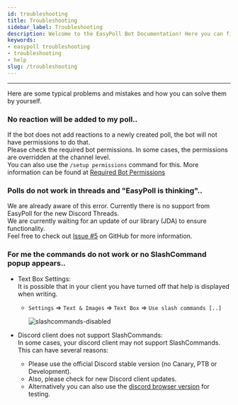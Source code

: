 ```yaml
---
id: troubleshooting
title: Troubleshooting
sidebar_label: Troubleshooting
description: Welcome to the EasyPoll Bot Documentation! Here you can find a lot of useful information.
keywords:
- easypoll troubleshooting
- troubleshooting
- help
slug: /troubleshooting
---
```


---

Here are some typical problems and mistakes and how you can solve them by yourself.

### No reaction will be added to my poll..
If the bot does not add reactions to a newly created poll, the bot will not have permissions to do that.  
Please check the required bot permissions. In some cases, the permissions are overridden at the channel level.  
You can also use the `/setup permissions` command for this. More information can be found at [Required Bot Permissions](/permissions/required-bot-permissions)

### Polls do not work in threads and "EasyPoll is thinking"..
We are already aware of this error. Currently there is no support from EasyPoll for the new Discord Threads.  
We are currently waiting for an update of our library (JDA) to ensure functionality.  
Feel free to check out [Issue #5](https://github.com/fbrettnich/easypoll-bot/issues/5) on GitHub for more information.

### For me the commands do not work or no SlashCommand popup appears..
- Text Box Settings:  
  It is possible that in your client you have turned off that help is displayed when writing.
  - `Settings` => `Text & Images` => `Text Box` => `Use slash commands [..]`

    ![slashcommands-disabled](/images/troubleshooting/slashcommands-disabled.png)

- Discord client does not support SlashCommands:  
  In some cases, your discord client may not support SlashCommands. This can have several reasons:
  - Please use the official Discord stable version (no Canary, PTB or Development).
  - Also, please check for new Discord client updates.
  - Alternatively you can also use the [discord browser version](https://discord.com/app) for testing.